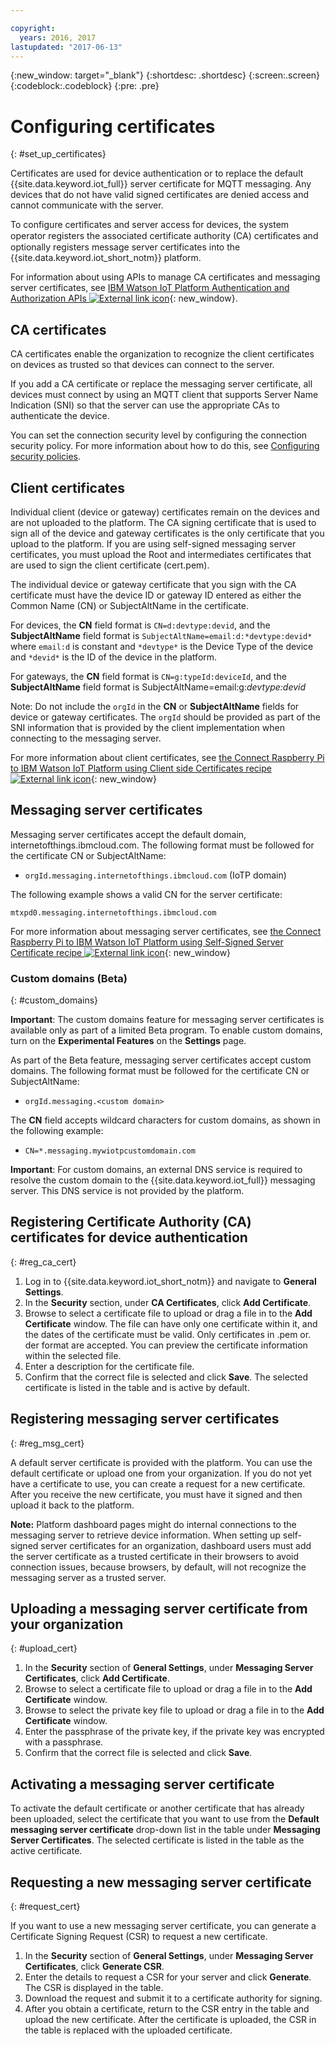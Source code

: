 ```yaml
---

copyright:
  years: 2016, 2017
lastupdated: "2017-06-13"
---
```


{:new_window: target="\_blank"}
{:shortdesc: .shortdesc}
{:screen:.screen}
{:codeblock:.codeblock}
{:pre: .pre}

# Configuring certificates
{: #set_up_certificates}

Certificates are used for device authentication or to replace the default {{site.data.keyword.iot_full}} server certificate for MQTT messaging. Any devices that do not have valid signed certificates are denied access and cannot communicate with the server.

To configure certificates and server access for devices, the system operator registers the associated certificate authority (CA) certiﬁcates and optionally registers message server certificates into the {{site.data.keyword.iot_short_notm}} platform.

For information about using APIs to manage CA certificates and messaging server certificates, see [IBM Watson IoT Platform Authentication and Authorization APIs ![External link icon](../../../../icons/launch-glyph.svg "External link icon")](https://docs.internetofthings.ibmcloud.com/apis/swagger/v0002/security.html){: new_window}.

## CA certificates
CA certificates enable the organization to recognize the client certificates on devices as trusted so that devices can connect to the server.

If you add a CA certificate or replace the messaging server certificate, all devices must connect by using an MQTT client that supports Server Name Indication (SNI) so that the server can use the appropriate CAs to authenticate the device.

You can set the connection security level by configuring the connection security policy. For more information about how to do this, see [Configuring security policies](set_up_policies.html).

## Client certificates

Individual client (device or gateway) certificates remain on the devices and are not uploaded to the platform. The CA signing certificate that is used to sign all of the device and gateway certificates is the only certificate that you upload to the platform. If you are using self-signed messaging server certificates, you must upload the Root and intermediates certificates that are used to sign the client certificate (cert.pem).

The individual device or gateway certificate that you sign with the CA certificate must have the device ID or gateway ID entered as either the Common Name (CN) or SubjectAltName in the certificate.

For devices, the **CN** field format is `CN=d:devtype:devid`, and the **SubjectAltName** field format is `SubjectAltName=email:d:*devtype:devid*` where `email:d` is constant and `*devtype*` is the Device Type of the device and `*devid*` is the ID of the device in the platform.

For gateways, the **CN** field format is `CN=g:typeId:deviceId`, and the **SubjectAltName** field format is SubjectAltName=email:g:*devtype:devid*

Note: Do not include the `orgId` in the **CN** or **SubjectAltName** fields for device or gateway certificates. The `orgId` should be provided as part of the SNI information that is provided by the client implementation when connecting to the messaging server.

For more information about client certificates, see [the Connect Raspberry Pi to IBM Watson IoT Platform using Client side Certificates recipe ![External link icon](../../../../icons/launch-glyph.svg "External link icon")](https://developer.ibm.com/recipes/tutorials/connect-raspberry-pi-to-ibm-watson-iot-platform-using-client-side-certificates/){: new_window}

## Messaging server certificates

Messaging server certificates accept the default domain, internetofthings.ibmcloud.com. The following format must be followed for the certificate CN or SubjectAltName:

- `orgId.messaging.internetofthings.ibmcloud.com` (IoTP domain)

The following example shows a valid CN for the server certificate:

`mtxpd0.messaging.internetofthings.ibmcloud.com`

For more information about messaging server certificates, see [the Connect Raspberry Pi to IBM Watson IoT Platform using Self-Signed Server Certificate recipe ![External link icon](../../../../icons/launch-glyph.svg "External link icon")](https://developer.ibm.com/recipes/tutorials/connect-raspberry-pi-to-ibm-watson-iot-platform-using-selfsigned-server-certificate/){: new_window}

### Custom domains (Beta)
{: #custom_domains}

**Important**: The custom domains feature for messaging server certificates is available only as part of a limited Beta program. To enable custom domains, turn on the **Experimental Features** on the **Settings** page.

As part of the Beta feature, messaging server certificates accept custom domains. The following format must be followed for the certificate CN or SubjectAltName:

- `orgId.messaging.<custom domain>`

The **CN** field accepts wildcard characters for custom domains, as shown in the following example:

- `CN=*.messaging.mywiotpcustomdomain.com`

**Important**: For custom domains, an external DNS service is required to resolve the custom domain to the {{site.data.keyword.iot_full}} messaging server. This DNS service is not provided by the platform.

## Registering Certificate Authority (CA) certificates for device authentication
{: #reg_ca_cert}

1. Log in to {{site.data.keyword.iot_short_notm}} and navigate to **General Settings**.
2. In the **Security** section, under **CA Certificates**, click **Add Certificate**.
3. Browse to select a certificate file to upload or drag a file in to the **Add Certificate** window. The file can have only one certificate within it, and the dates of the certificate must be valid. Only certificates in .pem or. der format are accepted. You can preview the certificate information within the selected file.
4. Enter a description for the certificate file.
5. Confirm that the correct file is selected and click **Save**. The selected certificate is listed in the table and is active by default.

## Registering messaging server certificates
{: #reg_msg_cert}

A default server certificate is provided with the platform. You can use the default certificate or upload one from your organization. If you do not yet have a certificate to use, you can create a request for a new certificate. After you receive the new certificate, you must have it signed and then upload it back to the platform.

**Note:** Platform dashboard pages might do internal connections to the messaging server to retrieve device information. When setting up self-signed server certificates for an organization, dashboard users must add the server certificate as a trusted certificate in their browsers to avoid connection issues, because browsers, by default, will not recognize the messaging server as a trusted server.

## Uploading a messaging server certificate from your organization
{: #upload_cert}
1. In the **Security** section of **General Settings**, under **Messaging Server Certificates**, click **Add Certificate**.
2. Browse to select a certificate file to upload or drag a file in to the **Add Certificate** window.
3. Browse to select the private key file to upload or drag a file in to the **Add Certificate** window.
4. Enter the passphrase of the private key, if the private key was encrypted with a passphrase.
5. Confirm that the correct file is selected and click **Save**.

## Activating a messaging server certificate

To activate the default certificate or another certificate that has already been uploaded, select the certificate that you want to use from the **Default messaging server certificate** drop-down list in the table under **Messaging Server Certificates**. The selected certificate is listed in the table as the active certificate.

## Requesting a new messaging server certificate
{: #request_cert}

If you want to use a new messaging server certificate, you can generate a Certificate Signing Request (CSR) to request a new certificate.

1. In the **Security** section of **General Settings**, under **Messaging Server Certificates**, click **Generate CSR**.
2. Enter the details to request a CSR for your server and click **Generate**. The CSR is displayed in the table.
3. Download the request and submit it to a certificate authority for signing.
4. After you obtain a certificate, return to the CSR entry in the table and upload the new certificate. After the certificate is uploaded, the CSR in the table is replaced with the uploaded certificate.

